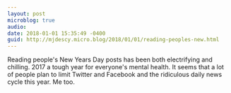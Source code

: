 ```yaml
---
layout: post
microblog: true
audio: 
date: 2018-01-01 15:35:49 -0400
guid: http://mjdescy.micro.blog/2018/01/01/reading-peoples-new.html
---
```

Reading people's New Years Day posts has been both electrifying and chilling. 2017 a tough year for everyone's mental health. It seems that a lot of people plan to limit Twitter and Facebook and the ridiculous daily news cycle this year. Me too.
